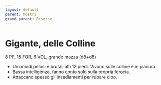 ```yaml
---
layout: default
parent: Mostri
grand_parent: Risorse
---
```


# Gigante, delle Colline

8 PF, 15 FOR, 6 VOL, grande mazza (d8+d8)  

- Umanoidi pelosi e brutali alti 12 piedi. Vivono sulle colline e in pianura.
- Bassa intelligenza, fanno conto solo sulla propria ferocia.
- Attaccano spesso gli insediamenti per rubare cibo.